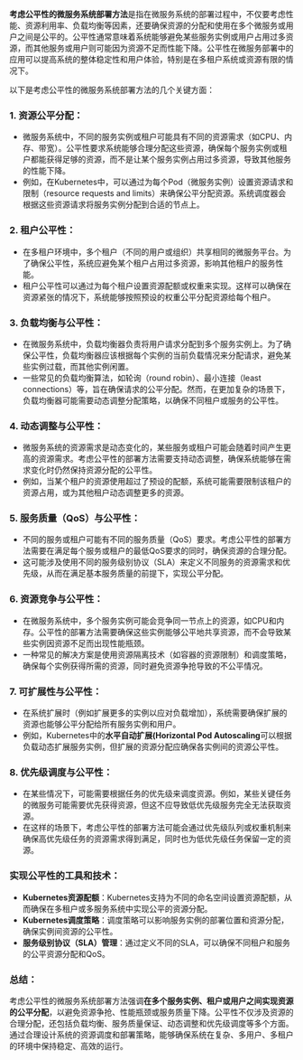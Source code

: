 **考虑公平性的微服务系统部署方法**是指在微服务系统的部署过程中，不仅要考虑性能、资源利用率、负载均衡等因素，还要确保资源的分配和使用在多个微服务或用户之间是公平的。公平性通常意味着系统能够避免某些服务实例或用户占用过多资源，而其他服务或用户则可能因为资源不足而性能下降。公平性在微服务部署中的应用可以提高系统的整体稳定性和用户体验，特别是在多租户系统或资源有限的情况下。

以下是考虑公平性的微服务系统部署方法的几个关键方面：

### 1. **资源公平分配**：
   - 微服务系统中，不同的服务实例或租户可能具有不同的资源需求（如CPU、内存、带宽）。公平性要求系统能够合理分配这些资源，确保每个服务实例或租户都能获得足够的资源，而不是让某个服务实例占用过多资源，导致其他服务的性能下降。
   - 例如，在Kubernetes中，可以通过为每个Pod（微服务实例）设置资源请求和限制（resource requests and limits）来确保公平分配资源。系统调度器会根据这些资源请求将服务实例分配到合适的节点上。

### 2. **租户公平性**：
   - 在多租户环境中，多个租户（不同的用户或组织）共享相同的微服务平台。为了确保公平性，系统应避免某个租户占用过多资源，影响其他租户的服务性能。
   - 租户公平性可以通过为每个租户设置资源配额或权重来实现。这样可以确保在资源紧张的情况下，系统能够按照预设的权重公平分配资源给每个租户。

### 3. **负载均衡与公平性**：
   - 在微服务系统中，负载均衡器负责将用户请求分配到多个服务实例上。为了确保公平性，负载均衡器应该根据每个实例的当前负载情况来分配请求，避免某些实例过载，而其他实例闲置。
   - 一些常见的负载均衡算法，如轮询（round robin）、最小连接（least connections）等，旨在确保请求的公平分配。然而，在更加复杂的场景下，负载均衡器可能需要动态调整分配策略，以确保不同租户或服务的公平性。

### 4. **动态调整与公平性**：
   - 微服务系统的资源需求是动态变化的，某些服务或租户可能会随着时间产生更高的资源需求。考虑公平性的部署方法需要支持动态调整，确保系统能够在需求变化时仍然保持资源分配的公平性。
   - 例如，当某个租户的资源使用超过了预设的配额，系统可能需要限制该租户的资源占用，或为其他租户动态调整更多的资源。

### 5. **服务质量（QoS）与公平性**：
   - 不同的服务或租户可能有不同的服务质量（QoS）要求。考虑公平性的部署方法需要在满足每个服务或租户的最低QoS要求的同时，确保资源的合理分配。
   - 这可能涉及使用不同的服务级别协议（SLA）来定义不同服务的资源需求和优先级，从而在满足基本服务质量的前提下，实现公平分配。

### 6. **资源竞争与公平性**：
   - 在微服务系统中，多个服务实例可能会竞争同一节点上的资源，如CPU和内存。公平性的部署方法需要确保这些实例能够公平地共享资源，而不会导致某些实例因资源不足而出现性能瓶颈。
   - 一种常见的解决方案是使用资源隔离技术（如容器的资源限制）和调度策略，确保每个实例获得所需的资源，同时避免资源争抢导致的不公平情况。

### 7. **可扩展性与公平性**：
   - 在系统扩展时（例如扩展更多的实例以应对负载增加），系统需要确保扩展的资源也能够公平分配给所有服务实例和用户。
   - 例如，Kubernetes中的**水平自动扩展(Horizontal Pod Autoscaling**可以根据负载动态扩展服务实例，但扩展的资源分配应确保各实例间的资源公平性。

### 8. **优先级调度与公平性**：
   - 在某些情况下，可能需要根据任务的优先级来调度资源。例如，某些关键任务的微服务可能需要优先获得资源，但这不应导致低优先级服务完全无法获取资源。
   - 在这样的场景下，考虑公平性的部署方法可能会通过优先级队列或权重机制来确保高优先级任务的资源需求得到满足，同时也为低优先级任务保留一定的资源。

### 实现公平性的工具和技术：
   - **Kubernetes资源配额**：Kubernetes支持为不同的命名空间设置资源配额，从而确保在多租户或多服务系统中实现公平的资源分配。
   - **Kubernetes调度策略**：调度策略可以影响服务实例的部署位置和资源分配，确保实例间资源的公平性。
   - **服务级别协议（SLA）管理**：通过定义不同的SLA，可以确保不同租户和服务的公平资源分配和QoS。

### 总结：
考虑公平性的微服务系统部署方法强调**在多个服务实例、租户或用户之间实现资源的公平分配**，以避免资源争抢、性能瓶颈或服务质量下降。公平性不仅涉及资源的合理分配，还包括负载均衡、服务质量保证、动态调整和优先级调度等多个方面。通过合理设计系统的资源调度和部署策略，能够确保系统在复杂、多用户、多租户的环境中保持稳定、高效的运行。
